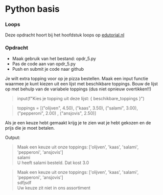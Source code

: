 # Python basis

### Loops
Deze opdracht hoort bij het hoofdstuk loops op [edutorial.nl](https://www.edutorial.nl)

### Opdracht

* Maak gebruik van het bestand: opdr_5.py
* Pas de code aan van opdr_5.py
* Push en submit je code naar github

Je wilt extra topping voor op je pizza bestellen.
Maak een input functie waarmee je kunt kiezen uit een lijst met beschikbare toppings.
Bouw de lijst op met behulp van de variabele toppings (dus niet opnieuw overtikken!!)

> input(f"Kies je topping uit deze lijst: { beschikbare_toppings }")

> toppings = [("olijven", 4.50), ("kaas", 3.50), ("salami", 3.00), ("pepperoni", 2.00) , ("ansjovis", 2.50)]

Als je een keuze hebt gemaakt krijg je te zien wat je hebt gekozen en de prijs die je moet betalen.

Output:

> Maak een keuze uit onze toppings: ['olijven', 'kaas', 'salami', 'pepperoni', 'ansjovis']   
> salami  
> U heeft salami besteld. Dat kost 3.0

> Maak een keuze uit onze toppings: ['olijven', 'kaas', 'salami', 'pepperoni', 'ansjovis']  
> sdfjsdf  
> Uw keuze zit niet in ons assortiment
